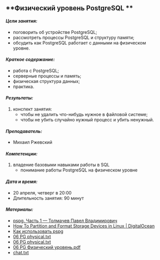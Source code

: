 ## **Физический уровень PostgreSQL ** ##


#### *Цели занятия:*
* поговорить об устройстве PostgreSQL;
* рассмотреть процессы PostgreSQL и структуру памяти;
* обсудить как PostgreSQL работает с данными на физическом уровне.


#### *Краткое содержание:*
* работа с PostgreSQL;
* серверные процессы и память;
* физическая структура данных;
* практика.


#### *Результаты:*
1. конспект занятия:
   * чтобы не удалить что-нибудь нужное в файловой системе;
   * чтобы не убить случайно нужный процесс и убить ненужный.


#### *Преподаватель:*
  * Михаил Ржевский


#### *Компетенции:*
1. владение базовыми навыками работы в SQL
   * понимание работы PostgreSQL на физическом уровне

#### *Дата и время:*
* 20 апреля, четверг в 20:00
* Длительность занятия: 90 минут


#### *Материалы:*
* [pspg. Часть 1 — Толмачев Павел Владимирович](https://ptolmachev.ru/pspg-chast-1.html)
* [How To Partition and Format Storage Devices in Linux | DigitalOcean](https://www.digitalocean.com/community/tutorials/how-to-partition-and-format-storage-devices-in-linux)
* [Как использовать pspg](https://pgconf.ru/2021/288291)
* [06 PG physical.txt](https://cdn.otus.ru/media/private/c4/e7/06_PG_physical-25239-c4e7c5.txt?hash=kQS4xH5FfVA1xsvhCFF6xA&expires=1682217441)
* [06 PG physical.txt](https://cdn.otus.ru/media/private/e8/86/06_PG_physical-25239-e88644.txt?hash=HRaEm1g2zWddPRkIUgCsJA&expires=1682217441)
* [06 PG Физический уровень.pdf](https://cdn.otus.ru/media/private/ee/71/06_PG_%D0%A4%D0%B8%D0%B7%D0%B8%D1%87%D0%B5%D1%81%D0%BA%D0%B8%D0%B9_%D1%83%D1%80%D0%BE%D0%B2%D0%B5%D0%BD%D1%8C-25239-ee7173.pdf?hash=H1B63P9QIRTk9_cB9OfNDg&expires=1682217441)
* [chat.txt](https://cdn.otus.ru/media/public/78/2d/chat-15865-782dc1.txt)
